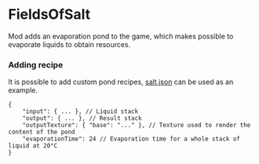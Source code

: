 # FieldsOfSalt

Mod adds an evaporation pond to the game, which makes possible to evaporate liquids to obtain resources.

### Adding recipe
It is possible to add custom pond recipes, [salt.json](https://github.com/Xytabich/FieldsOfSalt/blob/master/assets/fieldsofsalt/recipes/evaporationpond/salt.json) can be used as an example.
```
{
    "input": { ... }, // Liquid stack
    "output": { ... }, // Result stack
    "outputTexture": { "base": "..." }, // Texture used to render the content of the pond
    "evaporationTime": 24 // Evaporation time for a whole stack of liquid at 20°C
}
```
